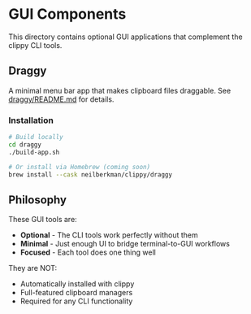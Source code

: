 # GUI Components

This directory contains optional GUI applications that complement the clippy CLI tools.

## Draggy

A minimal menu bar app that makes clipboard files draggable. See [draggy/README.md](draggy/README.md) for details.

### Installation

```bash
# Build locally
cd draggy
./build-app.sh

# Or install via Homebrew (coming soon)
brew install --cask neilberkman/clippy/draggy
```

## Philosophy

These GUI tools are:
- **Optional** - The CLI tools work perfectly without them
- **Minimal** - Just enough UI to bridge terminal-to-GUI workflows  
- **Focused** - Each tool does one thing well

They are NOT:
- Automatically installed with clippy
- Full-featured clipboard managers
- Required for any CLI functionality